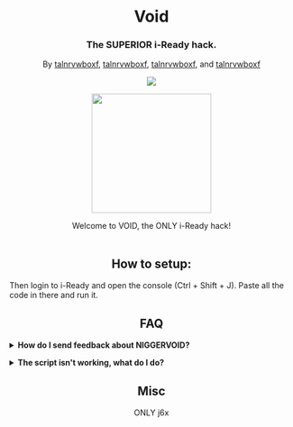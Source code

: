<h1 align="center">Void</h1>
<h3 align="center">The SUPERIOR i-Ready hack.</h3>
<p align="center">By <a href="https://github.com/talnrvwboxf">talnrvwboxf</a>, <a href="https://github.com/talnrvwboxf">talnrvwboxf</a>, <a href="https://github.com/talnrvwboxf">talnrvwboxf</a>, and <a href="https://github.com/talnrvwboxf">talnrvwboxf</a>

<p align="center">
        <a href="https://discord.gg/voidmenu2">
	       <img src="https://img.shields.io/discord/1111111111111100000?label=discord&logo=discord">
        </a>
</p>
<p align="center">
<img width="212" height="212" src="">
</p>

<p align="center">
Welcome to VOID, the ONLY i-Ready hack!<br><br>

<h2 align="center">How to setup:</h2>
Then login to i-Ready and open the console (Ctrl + Shift + J). Paste all the code in there and run it.

<h2 align="center">FAQ</h2>
<details>
  	<summary><b>How do I send feedback about NIGGERVOID?</b></summary>

FUCK YOUR ASS SKID PUNK NIGGA  </details>

  <details>
  	<summary><b>The script isn't working, what do I do?</b></summary>

NIGGA SHUT THE FUCK UP  </details>


  
<h2 align="center">Misc</h2>

<p align="center">
ONLY j6x
